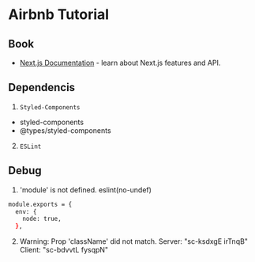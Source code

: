# Airbnb Tutorial

## Book

- [Next.js Documentation](https://nextjs.org/docs) - learn about Next.js features and API.

## Dependencis

1. `Styled-Components`

- styled-components
- @types/styled-components

2. `ESLint`

## Debug

1. 'module' is not defined. eslint(no-undef)

```bash
module.exports = {
  env: {
    node: true,
  },
```

2. Warning: Prop 'className' did not match. Server: "sc-ksdxgE irTnqB" Client: "sc-bdvvtL fysqpN"
